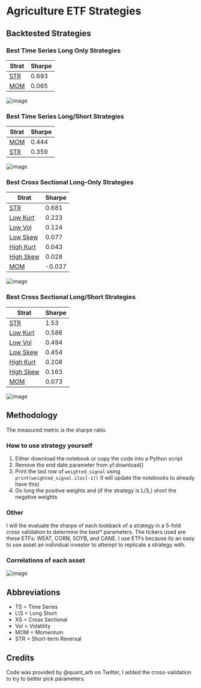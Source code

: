 # Agriculture ETF Strategies

## Backtested Strategies

### Best Time Series Long Only Strategies

| Strat | Sharpe |
|-------|--------|
| [STR][1]   | 0.693  |
| [MOM][2]   | 0.065  |

![image](https://github.com/replacementAI/A-Backtest-A-Day/assets/55959390/b0024e0f-6d63-40dd-97db-3c19acd53fad)

### Best Time Series Long/Short Strategies

| Strat | Sharpe |
|-------|--------|
| [MOM][3]   | 0.444  |
| [STR][4]   | 0.359  |

![image](https://github.com/replacementAI/A-Backtest-A-Day/assets/55959390/c83a9562-0798-44c2-a81e-564e31ace65b)

### Best Cross Sectional Long-Only Strategies

| Strat           | Sharpe |
|-----------------|--------|
| [STR][5]        | 0.681  |
| [Low Kurt][6]   | 0.223  |
| [Low Vol][7]    | 0.124  |
| [Low Skew][8]   | 0.077  |
| [High Kurt][9]  | 0.043  |
| [High Skew][10] | 0.028  |
| [MOM][11]       | -0.037 |

![image](https://github.com/replacementAI/A-Backtest-A-Day/assets/55959390/56e87a5f-4a84-4167-b13a-8e45cc662799)

### Best Cross Sectional Long/Short Strategies

| Strat           | Sharpe |
|-----------------|--------|
| [STR][12]       | 1.53   |
| [Low Kurt][13]  | 0.586  |
| [Low Vol][14]   | 0.494  |
| [Low Skew][15]  | 0.454  |
| [High Kurt][16] | 0.208  |
| [High Skew][17] | 0.163  |
| [MOM][18]       | 0.073  |

![image](https://github.com/replacementAI/A-Backtest-A-Day/assets/55959390/bb2dfc47-968f-493d-9aaa-a5d47af7fd36)


## Methodology
The measured metric is the sharpe ratio.
### How to use strategy yourself
1. Either download the notebook or copy the code into a Python script
2. Remove the end date parameter from yf.download()
3. Print the last row of ```weighted_signal``` using ```print(weighted_signal.iloc[-1])``` (I will update the notebooks to already have this)
4. Go long the positive weights and (if the strategy is L/S,) short the negative weights
### Other
I will the evaluate the sharpe of each lookback of a strategy in a 5-fold cross validation to determine the best* parameters. The tickers used are these ETFs: WEAT, CORN, SOYB, and CANE. I use ETFs because its an easy to use asset an individual investor to attempt to replicate a strategy with.
### Correlations of each asset
![image](https://github.com/replacementAI/A-Backtest-A-Day/assets/55959390/31e4da58-8ddc-46cf-bc42-32f9423a17e5)


## Abbreviations
- TS = Time Series
- L\S = Long Short
- XS = Cross Sectional
- Vol = Volatility
- MOM = Momentum
- STR = Short-term Reversal

## Credits
Code was provided by @quant_arb on Twitter, I added the cross-validation to try to better pick parameters.

[1]: <https://github.com/replacementAI/A-Backtest-A-Day/blob/main/Agriculture/TS%20Long-Only%20STR.ipynb>
[2]: <https://github.com/replacementAI/A-Backtest-A-Day/blob/main/Agriculture/TS%20Long-Only%20MOM.ipynb>
[3]: <https://github.com/replacementAI/A-Backtest-A-Day/blob/main/Agriculture/TS%20L%5CS%20MOM.ipynb>
[4]: <https://github.com/replacementAI/A-Backtest-A-Day/blob/main/Agriculture/TS%20L%5CS%20STR.ipynb>
[5]: <https://github.com/replacementAI/A-Backtest-A-Day/blob/main/Agriculture/XS%20Long-Only%20Low%20Skew.ipynb>
[6]: <https://github.com/replacementAI/A-Backtest-A-Day/blob/main/Agriculture/XS%20Long-Only%20Low%20Kurt.ipynb>
[7]: <https://github.com/replacementAI/A-Backtest-A-Day/blob/main/Agriculture/XS%20Long-Only%20High%20Kurt.ipynb>
[8]: <https://github.com/replacementAI/A-Backtest-A-Day/blob/main/Agriculture/XS%20Long-Only%20MOM.ipynb>
[9]: <https://github.com/replacementAI/A-Backtest-A-Day/blob/main/Agriculture/XS%20Long-Only%20High%20Skew.ipynb>
[10]: <https://github.com/replacementAI/A-Backtest-A-Day/blob/main/Agriculture/XS%20Long-Only%20STR.ipynb>
[11]: <https://github.com/replacementAI/A-Backtest-A-Day/blob/main/Agriculture/XS%20Long-Only%20Low-Vol.ipynb>
[12]: <https://github.com/replacementAI/A-Backtest-A-Day/blob/main/Agriculture/XS%20L%5CS%20Low%20Skew.ipynb>
[13]: <https://github.com/replacementAI/A-Backtest-A-Day/blob/main/Agriculture/XS%20L%5CS%20MOM.ipynb>
[14]: <https://github.com/replacementAI/A-Backtest-A-Day/blob/main/Agriculture/XS%20L%5CS%20High%20Kurt.ipynb>
[15]: <https://github.com/replacementAI/A-Backtest-A-Day/blob/main/Agriculture/XS%20L%5CS%20Low%20Kurt.ipynb>
[16]: <https://github.com/replacementAI/A-Backtest-A-Day/blob/main/Agriculture/XS%20L%5CS%20High%20Skew.ipynb>
[17]: <https://github.com/replacementAI/A-Backtest-A-Day/blob/main/Agriculture/XS%20L%5CS%20STR.ipynb>
[18]: <https://github.com/replacementAI/A-Backtest-A-Day/blob/main/Agriculture/XS%20L%5CS%20Low-Vol.ipynb>
